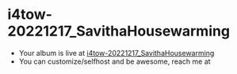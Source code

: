 # i4tow-20221217_SavithaHousewarming
- Your album is live at [i4tow-20221217_SavithaHousewarming](https://rathnasorg.github.io/i4tow/a/i4tow-20221217_SavithaHousewarming/0/d750rw.github.io)
- You can customize/selfhost and be awesome, reach me at 
